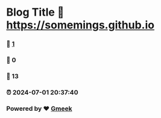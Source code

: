 # Blog Title :link: https://somemings.github.io 
### :page_facing_up: [1](https://somemings.github.io/tag.html) 
### :speech_balloon: 0 
### :hibiscus: 13 
### :alarm_clock: 2024-07-01 20:37:40 
### Powered by :heart: [Gmeek](https://github.com/Meekdai/Gmeek)
